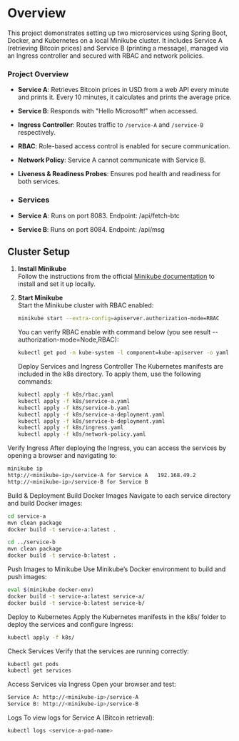 # Overview
This project demonstrates setting up two microservices using Spring Boot, Docker, and Kubernetes on a local Minikube cluster. It includes Service A (retrieving Bitcoin prices) and Service B (printing a message), managed via an Ingress controller and secured with RBAC and network policies.

### Project Overview
- **Service A**: Retrieves Bitcoin prices in USD from a web API every minute and prints it. Every 10 minutes, it calculates and prints the average price.
- **Service B**: Responds with "Hello Microsoft!" when accessed.
- **Ingress Controller**: Routes traffic to `/service-A` and `/service-B` respectively.
- **RBAC**: Role-based access control is enabled for secure communication.
- **Network Policy**: Service A cannot communicate with Service B.
- **Liveness & Readiness Probes**: Ensures pod health and readiness for both services.

- ### Services
- **Service A**: Runs on port 8083. Endpoint: /api/fetch-btc
- **Service B**: Runs on port 8084. Endpoint: /api/msg

## Cluster Setup

1. **Install Minikube**  
   Follow the instructions from the official [Minikube documentation](https://minikube.sigs.k8s.io/docs/start/) to install and set it up locally.

2. **Start Minikube**  
   Start the Minikube cluster with RBAC enabled:

   ```bash
   minikube start --extra-config=apiserver.authorization-mode=RBAC
   ```
   You can verify RBAC enable with command below (you see result --authorization-mode=Node,RBAC):
   ```bash
   kubectl get pod -n kube-system -l component=kube-apiserver -o yaml | Select-String authorization-mode
   ```
   
   Deploy Services and Ingress Controller The Kubernetes manifests are included in the k8s directory. To apply them, use the following commands:
   
   ```bash
   kubectl apply -f k8s/rbac.yaml
   kubectl apply -f k8s/service-a.yaml
   kubectl apply -f k8s/service-b.yaml
   kubectl apply -f k8s/service-a-deployment.yaml
   kubectl apply -f k8s/service-b-deployment.yaml
   kubectl apply -f k8s/ingress.yaml
   kubectl apply -f k8s/network-policy.yaml
   ```

  Verify Ingress After deploying the Ingress, you can access the services by opening a browser and navigating to:
  ```bash
  minikube ip
  http://<minikube-ip>/service-A for Service A   192.168.49.2
  http://<minikube-ip>/service-B for Service B
  ```




Build & Deployment
Build Docker Images Navigate to each service directory and build Docker images:
```bash
cd service-a
mvn clean package
docker build -t service-a:latest .
```


```bash
cd ../service-b
mvn clean package
docker build -t service-b:latest .
```

Push Images to Minikube Use Minikube’s Docker environment to build and push images:

 ```bash
eval $(minikube docker-env)
docker build -t service-a:latest service-a/
docker build -t service-b:latest service-b/
```
Deploy to Kubernetes Apply the Kubernetes manifests in the k8s/ folder to deploy the services and configure Ingress:

 ```bash
kubectl apply -f k8s/
```


Check Services
Verify that the services are running correctly:

```bash
kubectl get pods
kubectl get services
```

Access Services via Ingress
Open your browser and test:

```bash
Service A: http://<minikube-ip>/service-A
Service B: http://<minikube-ip>/service-B
```
Logs
To view logs for Service A (Bitcoin retrieval):

```bash
kubectl logs <service-a-pod-name>
```







  


